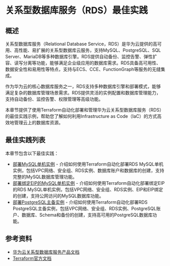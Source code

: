 # 关系型数据库服务（RDS）最佳实践

## 概述

关系型数据库服务（Relational Database Service，RDS）是华为云提供的高可用、高性能、易扩展的关系型数据库云服务，支持MySQL、PostgreSQL、SQL Server、MariaDB等多种数据库引擎。RDS提供自动备份、监控告警、弹性扩容、读写分离等功能，能够满足企业级应用的数据库需求。RDS具备高可用性、数据安全性和易用性等特点，支持与ECS、CCE、FunctionGraph等服务的无缝集成。

作为华为云的核心数据库服务之一，RDS支持多种数据库引擎和部署模式，能够满足复杂的数据库管理场景需求。RDS提供灵活的实例配置和数据库管理能力，支持自动备份、监控告警、权限管理等高级功能。

本章节提供了使用Terraform自动化部署和管理华为云关系型数据库服务（RDS）的最佳实践示例，帮助您了解如何利用Infrastructure as Code（IaC）的方式高效地管理云上的数据库资源。

## 最佳实践列表

本章节包含以下最佳实践：

* [部署MySQL单机实例](mysql_single_instance.md) - 介绍如何使用Terraform自动化部署RDS MySQL单机实例，包括VPC网络、安全组、RDS实例、数据库账户和数据库的创建，支持完整的MySQL数据库管理功能。
* [部署绑定EIP的MySQL单机实例](mysql_single_instance_with_eip.md) - 介绍如何使用Terraform自动化部署绑定EIP的RDS MySQL单机实例，包括VPC网络、安全组、RDS实例、EIP和EIP绑定的创建，支持公网访问的MySQL数据库功能。
* [部署PostgreSQL主备实例](postgresql_ha_instance.md) - 介绍如何使用Terraform自动化部署RDS PostgreSQL主备实例，包括VPC网络、安全组、RDS实例、PostgreSQL账户、数据库、Schema和备份的创建，支持高可用的PostgreSQL数据库功能。

## 参考资料

- [华为云关系型数据库服务产品文档](https://support.huaweicloud.com/rds/index.html)
- [Terraform官方文档](https://www.terraform.io/docs/index.html)

